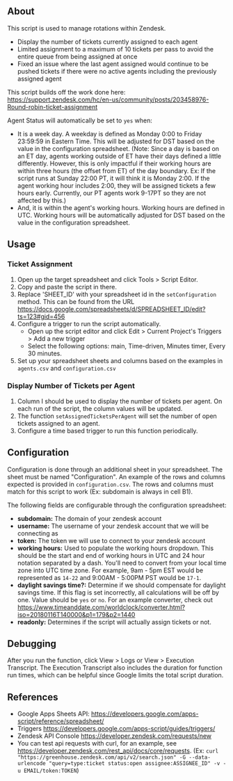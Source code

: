 ## About
This script is used to manage rotations within Zendesk.

- Display the number of tickets currently assigned to each agent
- Limited assignment to a maximum of 10 tickets per pass to avoid the entire queue from being assigned at once
- Fixed an issue where the last agent assigned would continue to be pushed tickets if there were no active agents including the previously assigned agent

This script builds off the work done here: https://support.zendesk.com/hc/en-us/community/posts/203458976-Round-robin-ticket-assignment

Agent Status will automatically be set to `yes` when:
- It is a week day. A weekday is defined as Monday 0:00 to Friday 23:59:59 in Eastern Time. This will be adjusted for DST based on the value in the configuration spreadsheet. (Note: Since a day is based on an ET day, agents working outside of ET have their days defined a little differently. However, this is only impactful if their working hours are within three hours (the offset from ET) of the day boundary. Ex: If the script runs at Sunday 22:00 PT, it will think it is Monday 2:00. If the agent working hour includes 2:00, they will be assigned tickets a few hours early. Currently, our PT agents work 9-17PT so they are not affected by this.)
- And, it is within the agent's working hours. Working hours are defined in UTC. Working hours will be automatically adjusted for DST based on the value in the configuration spreadsheet.

## Usage

### Ticket Assignment
1. Open up the target spreadsheet and click Tools > Script Editor.
1. Copy and paste the script in there.
1. Replace 'SHEET_ID' with your spreadsheet id in the `setConfiguration` method. This can be found from the URL https://docs.google.com/spreadsheets/d/SPREADSHEET_ID/edit?ts=123#gid=456
1. Configure a trigger to run the script automatically.
    - Open up the script editor and click Edit > Current Project's Triggers > Add a new trigger
    - Select the following options: main, Time-driven, Minutes timer, Every 30 minutes.
1. Set up your spreadsheet sheets and columns based on the examples in `agents.csv` and `configuration.csv`

### Display Number of Tickets per Agent
1. Column I should be used to display the number of tickets per agent. On each run of the script, the column values will be updated.
1. The function `setAssignedTicketsPerAgent` will set the number of open tickets assigned to an agent.
1. Configure a time based trigger to run this function periodically.

## Configuration

Configuration is done through an additional sheet in your spreadsheet. The sheet must be named "Configuration". An example of the rows and columns expected is provided in `configuration.csv`. The rows and columns must match for this script to work (Ex: subdomain is always in cell B1).

The following fields are configurable through the configuration spreadsheet:

- __subdomain:__ The domain of your zendesk account
- __username:__ The username of your zendesk account that we will be connecting as
- __token:__ The token we will use to connect to your zendesk account
- __working hours:__ Used to populate the working hours dropdown.
This should be the start and end of working hours in UTC and 24 hour notation separated by a dash.
You'll need to convert from your local time zone into UTC time zone. For example, 9am - 5pm EST would be represented as `14-22` and 9:00AM - 5:00PM PST would be `17-1`.
- __daylight savings time?:__ Determine if we should compensate for daylight savings time. If this flag is set incorrectly, all calculations will be off by one. Value should be `yes` or `no`. For an example converter, check out https://www.timeanddate.com/worldclock/converter.html?iso=20180116T140000&p1=179&p2=1440
- __readonly:__ Determines if the script will actually assign tickets or not.

## Debugging

After you run the function, click View > Logs or View > Execution Transcript. The Execution Transcript also includes the duration for function run times, which can be helpful since Google limits the total script duration.

## References
- Google Apps Sheets API: https://developers.google.com/apps-script/reference/spreadsheet/
- Triggers https://developers.google.com/apps-script/guides/triggers/
- Zendesk API Console https://developer.zendesk.com/requests/new
- You can test api requests with curl, for an example, see https://developer.zendesk.com/rest_api/docs/core/requests. (Ex: `curl "https://greenhouse.zendesk.com/api/v2/search.json" -G --data-urlencode "query=type:ticket status:open assignee:ASSIGNEE_ID" -v -u EMAIL/token:TOKEN`)
